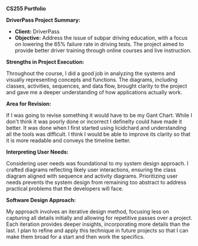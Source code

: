 **CS255 Portfolio**

**DriverPass Project Summary:**

- **Client:** DriverPass
- **Objective:** Address the issue of subpar driving education, with a focus on lowering the 65% failure rate in driving tests. The project aimed to provide better driver training through online courses and live instruction.

**Strengths in Project Execution:**

Throughout the course, I did a good job in analyzing the systems and visually representing concepts and functions. The diagrams, including classes, activities, sequences, and data flow, brought clarity to the project and gave me a deeper understanding of how applications actually work. 

**Area for Revision:**

If I was going to revise something it would have to be my Gant Chart. While I don't think it was poorly done or incorrect I definelty could have made it better. It was done when I first started using licidchard and understanding all the tools was difficult. I think I would be able to improve its clarity so that it is more readable and conveys the timeline better.

**Interpreting User Needs:**

Considering user needs was foundational to my system design approach. I crafted diagrams reflecting likely user interactions, ensuring the class diagram aligned with sequence and activity diagrams. Prioritizing user needs prevents the system design from remaining too abstract to address practical problems that the developers will face.

**Software Design Approach:**

My approach involves an iterative design method, focusing less on capturing all details initially and allowing for repetitive passes over a project. Each iteration provides deeper insights, incorporating more details than the last. I plan to refine and apply this technique in future projects so that I can make them broad for a start and then work the specifics.
